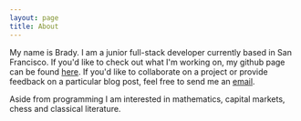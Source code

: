```yaml
---
layout: page
title: About
---
```

My name is Brady. I am a junior full-stack developer currently based in San Francisco. 
If you'd like to check out what I'm working on, my github page
can be found <a href="https://github.com/bstil22">here</a>. If you'd
like to collaborate on a project or provide feedback on a particular blog post, feel free to send
me an <a href="mailto:bstil22@gmail.com?Subject=Hello%20" target="_top">email</a>.

Aside from programming I am interested in mathematics, capital markets, chess and classical literature.



